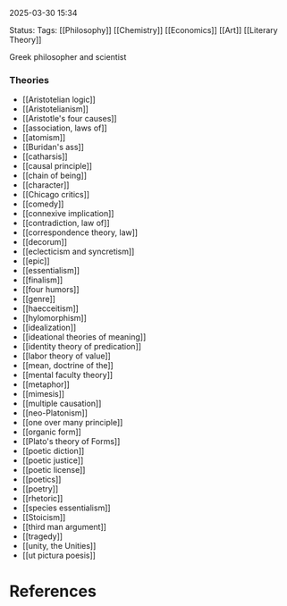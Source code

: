 2025-03-30 15:34

Status:
Tags: [[Philosophy]] [[Chemistry]] [[Economics]] [[Art]] [[Literary Theory]]

Greek philosopher and scientist
### Theories
- [[Aristotelian logic]]
- [[Aristotelianism]]
- [[Aristotle's four causes]]
- [[association, laws of]]
- [[atomism]]
- [[Buridan's ass]]
- [[catharsis]]
- [[causal principle]]
- [[chain of being]]
- [[character]]
- [[Chicago critics]]
- [[comedy]]
- [[connexive implication]]
- [[contradiction, law of]]
- [[correspondence theory, law]]
- [[decorum]]
- [[eclecticism and syncretism]]
- [[epic]]
- [[essentialism]]
- [[finalism]]
- [[four humors]]
- [[genre]]
- [[haecceitism]]
- [[hylomorphism]]
- [[idealization]]
- [[ideational theories of meaning]]
- [[identity theory of predication]]
- [[labor theory of value]]
- [[mean, doctrine of the]]
- [[mental faculty theory]]
- [[metaphor]]
- [[mimesis]]
- [[multiple causation]]
- [[neo-Platonism]]
- [[one over many principle]]
- [[organic form]]
- [[Plato's theory of Forms]]
- [[poetic diction]]
- [[poetic justice]]
- [[poetic license]]
- [[poetics]]
- [[poetry]]
- [[rhetoric]]
- [[species essentialism]]
- [[Stoicism]]
- [[third man argument]]
- [[tragedy]]
- [[unity, the Unities]]
- [[ut pictura poesis]]

# References

